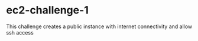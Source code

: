 # ec2-challenge-1
This challenge creates a public instance with internet connectivity and allow ssh access
